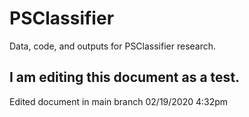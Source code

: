 # PSClassifier
Data, code, and outputs for PSClassifier research.

## I am editing this document as a test.

Edited document in main branch 02/19/2020 4:32pm